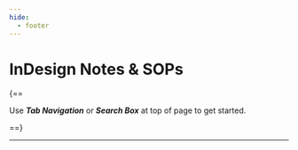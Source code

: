 ```yaml
---
hide:
  - footer
---
```


# **InDesign Notes & SOPs**

{==

Use ***Tab Navigation*** or ***Search Box*** at top of page to get started.

==}




---
